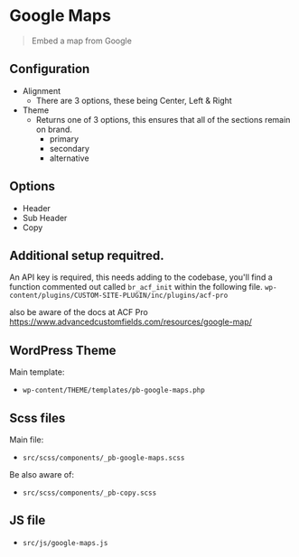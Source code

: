 # Google Maps

> Embed a map from Google

## Configuration 
- Alignment
	- There are 3 options, these being Center, Left & Right
- Theme
	- Returns one of 3 options, this ensures that all of the sections remain on brand.
		- primary
		- secondary
		- alternative

## Options
- Header
- Sub Header
- Copy

## Additional setup requitred.
An API key is required, this needs adding to the codebase, you'll find a function commented out called ```br_acf_init``` within the following file.
```wp-content/plugins/CUSTOM-SITE-PLUGIN/inc/plugins/acf-pro```

also be aware of the docs at ACF Pro <https://www.advancedcustomfields.com/resources/google-map/>

## WordPress Theme
Main template:
- ```wp-content/THEME/templates/pb-google-maps.php```

## Scss files
Main file:
- ```src/scss/components/_pb-google-maps.scss```

Be also aware of:
- ```src/scss/components/_pb-copy.scss```

## JS file
- ```src/js/google-maps.js```

